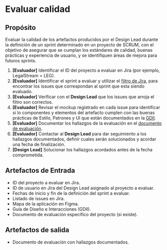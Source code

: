 # Evaluar calidad

## Propósito
Evaluar la calidad de los artefactos producidos por el Design Lead durante la definición de un sprint determinado en un proyecto de SCRUM, con el objetivo de asegurar que se cumplan los estándares de calidad, buenas prácticas y experiencia de usuario, y se identifiquen áreas de mejora para futuros sprints.

1. **[Evaluador]** Identificar el ID del proyecto a evaluar en Jira (por ejemplo, LegalStream = LEG).
2. **[Evaluador]** Identificar el sprint a evaluar y utilizar el [filtro de Jira](https://jr2vjr5z5dfsbuueh.atlassian.net/issues/?jql=order%20by%20created%20DESC), para encontrar los issues que correspondan al sprint que esta siendo evaluado.
3. **[Evaluador]** Verificar con el **Design Lead** que los issues que arroja el filtro son correctos.
4. **[Evaluador]** Revisar el mockup registrado en cada issue para identificar si lo componentes y elementos del artefacto cumplen con las buenas prácticas de Estilo, Patrones y UI que están documentados en la [GDII](https://lkmx-design-knowledge.vercel.app/).
5. **[Evaluador]** Documentar los hallazgos de la evaluación en el [documento de evaluación](https://docs.google.com/spreadsheets/d/12P-z-cRdLzhj2CyE_HkvvnNC8gPYW1rq5mgghAYTM80/edit?usp=sharing).
6. **[Evaluador]** Contactar al **Design Lead** para dar seguimiento a los hallazgos documentados, definir cuales serán solucionados y acordar una fecha de finalización.
7. **[Design Lead]** Solucionar los hallazgos acordados antes de la fecha comprometida.

## Artefactos de Entrada
- ID del proyecto a evaluar en Jira.
- ID de usuario en Jira del Design Lead asignado al proyecto a evaluar.
- Fechas de inicio y fin de la definición del sprint a evaluar.
- Listado de issues en Jira.
- Mapa de la aplicación en Figma.
- Guía de Diseño e Interacciones (GDII).
- Documento de evaluación específico del proyecto (si existe).

## Artefactos de salida
- Documento de evaluación con hallazgos documentados.

